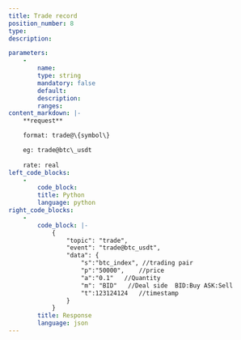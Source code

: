 ```yaml
---
title: Trade record
position_number: 8
type:
description: 

parameters:
    -
        name:
        type: string
        mandatory: false
        default:
        description:
        ranges:
content_markdown: |-
    **request**

    format: trade@\{symbol\}

    eg: trade@btc\_usdt
    
    rate: real
left_code_blocks:
    -
        code_block:
        title: Python
        language: python
right_code_blocks:
    -
        code_block: |-
            {
                "topic": "trade", 
                "event": "trade@btc_usdt", 
                "data": {
                    "s":"btc_index", //trading pair
                    "p":"50000",    //price
                    "a":"0.1"   //Quantity
                    "m": "BID"   //Deal side  BID:Buy ASK:Sell
                    "t":123124124   //timestamp
                }
            }
        title: Response
        language: json
---
```

